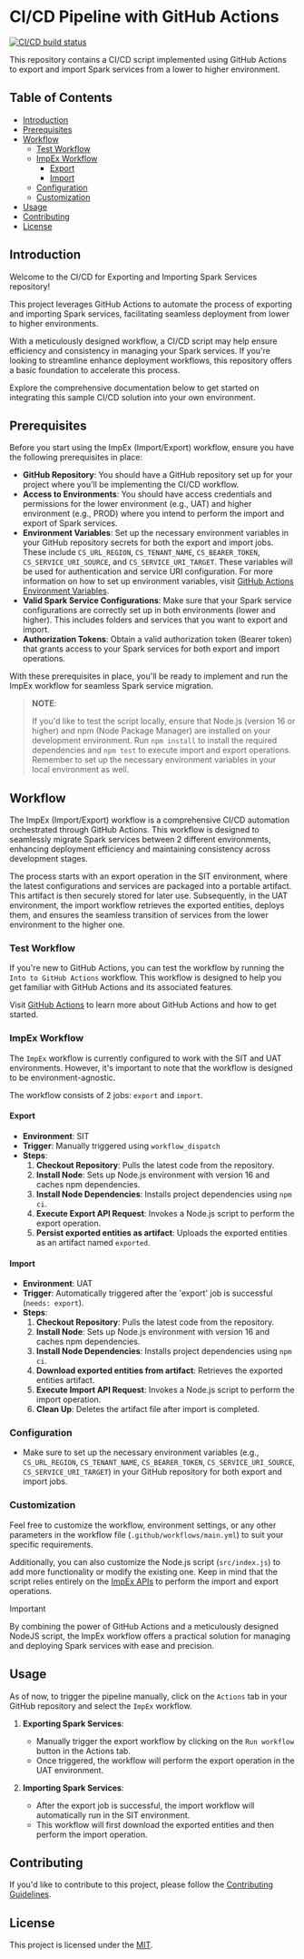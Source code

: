 # CI/CD Pipeline with GitHub Actions

[![CI/CD build status][ci-img]][ci-url]

This repository contains a CI/CD script implemented using GitHub Actions to export
and import Spark services from a lower to higher environment.

## Table of Contents

- [Introduction](#introduction)
- [Prerequisites](#prerequisites)
- [Workflow](#workflow)
  - [Test Workflow](#test-workflow)
  - [ImpEx Workflow](#impex-workflow)
    - [Export](#export)
    - [Import](#import)
  - [Configuration](#configuration)
  - [Customization](#customization)
- [Usage](#usage)
- [Contributing](#contributing)
- [License](#license)

## Introduction

Welcome to the CI/CD for Exporting and Importing Spark Services repository!

This project leverages GitHub Actions to automate the process of exporting and
importing Spark services, facilitating seamless deployment from lower to higher
environments.

With a meticulously designed workflow, a CI/CD script may help ensure efficiency
and consistency in managing your Spark services. If you're looking to streamline
enhance deployment workflows, this repository offers a basic foundation to accelerate
this process.

Explore the comprehensive documentation below to get started on integrating this
sample CI/CD solution into your own environment.

## Prerequisites

Before you start using the ImpEx (Import/Export) workflow, ensure you have the
following prerequisites in place:

- **GitHub Repository**: You should have a GitHub repository set up for your
  project where you'll be implementing the CI/CD workflow.
- **Access to Environments**: You should have access credentials and permissions
  for the lower environment (e.g., UAT) and higher environment (e.g., PROD) where
  you intend to perform the import and export of Spark services.
- **Environment Variables**: Set up the necessary environment variables in your
  GitHub repository secrets for both the export and import jobs. These include
  `CS_URL_REGION`, `CS_TENANT_NAME`, `CS_BEARER_TOKEN`, `CS_SERVICE_URI_SOURCE`,
  and `CS_SERVICE_URI_TARGET`. These variables will be used for authentication and
  service URI configuration. For more information on how to set up environment
  variables, visit [GitHub Actions Environment Variables][gha-envars].
- **Valid Spark Service Configurations**: Make sure that your Spark service
  configurations are correctly set up in both environments (lower and higher).
  This includes folders and services that you want to export and import.
- **Authorization Tokens**: Obtain a valid authorization token (Bearer token) that
  grants access to your Spark services for both export and import operations.

With these prerequisites in place, you'll be ready to implement and run the ImpEx
workflow for seamless Spark service migration.

> **NOTE**:
>
> If you'd like to test the script locally, ensure that Node.js (version 16 or higher)
> and npm (Node Package Manager) are installed on your development environment.
> Run `npm install` to install the required dependencies and `npm test` to execute
> import and export operations. Remember to set up the necessary environment variables
> in your local environment as well.

## Workflow

The ImpEx (Import/Export) workflow is a comprehensive CI/CD automation orchestrated
through GitHub Actions. This workflow is designed to seamlessly migrate Spark
services between 2 different environments, enhancing deployment efficiency and
maintaining consistency across development stages.

The process starts with an export operation in the SIT environment, where the
latest configurations and services are packaged into a portable artifact. This
artifact is then securely stored for later use. Subsequently, in the UAT environment,
the import workflow retrieves the exported entities, deploys them, and ensures
the seamless transition of services from the lower environment to the higher one.

### Test Workflow

If you're new to GitHub Actions, you can test the workflow by running the
`Into to GitHub Actions` workflow. This workflow is designed to help you get
familiar with GitHub Actions and its associated features.

Visit [GitHub Actions](https://docs.github.com/en/actions/quickstart) to learn
more about GitHub Actions and how to get started.

### ImpEx Workflow

The `ImpEx` workflow is currently configured to work with the SIT and UAT environments.
However, it's important to note that the workflow is designed to be environment-agnostic.

The workflow consists of 2 jobs: `export` and `import`.

#### Export

- **Environment**: SIT
- **Trigger**: Manually triggered using `workflow_dispatch`
- **Steps**:
  1. **Checkout Repository**: Pulls the latest code from the repository.
  2. **Install Node**: Sets up Node.js environment with version 16 and caches npm dependencies.
  3. **Install Node Dependencies**: Installs project dependencies using `npm ci`.
  4. **Execute Export API Request**: Invokes a Node.js script to perform the export operation.
  5. **Persist exported entities as artifact**: Uploads the exported entities as
  an artifact named `exported`.

#### Import

- **Environment**: UAT
- **Trigger**: Automatically triggered after the 'export' job is successful (`needs: export`).
- **Steps**:
  1. **Checkout Repository**: Pulls the latest code from the repository.
  2. **Install Node**: Sets up Node.js environment with version 16 and caches npm dependencies.
  3. **Install Node Dependencies**: Installs project dependencies using `npm ci`.
  4. **Download exported entities from artifact**: Retrieves the exported entities artifact.
  5. **Execute Import API Request**: Invokes a Node.js script to perform the import operation.
  6. **Clean Up**: Deletes the artifact file after import is completed.

### Configuration

- Make sure to set up the necessary environment variables (e.g., `CS_URL_REGION`,
`CS_TENANT_NAME`, `CS_BEARER_TOKEN`, `CS_SERVICE_URI_SOURCE`, `CS_SERVICE_URI_TARGET`)
in your GitHub repository for both export and import jobs.

### Customization

Feel free to customize the workflow, environment settings, or any other parameters
in the workflow file (`.github/workflows/main.yml`) to suit your specific requirements.

Additionally, you can also customize the Node.js script (`src/index.js`) to add
more functionality or modify the existing one. Keep in mind that the script relies
entirely on the [ImpEx APIs][impex-apis] to perform the import and export operations.

> [!IMPORTANT]
> By combining the power of GitHub Actions and a meticulously designed NodeJS script,
> the ImpEx workflow offers a practical solution for managing and deploying Spark
> services with ease and precision.

## Usage

As of now, to trigger the pipeline manually, click on the `Actions` tab in your
GitHub repository and select the `ImpEx` workflow.

1. **Exporting Spark Services**:
   - Manually trigger the export workflow by clicking on the `Run workflow` button in the Actions tab.
   - Once triggered, the workflow will perform the export operation in the UAT environment.

2. **Importing Spark Services**:
   - After the export job is successful, the import workflow will automatically run in the SIT environment.
   - This workflow will first download the exported entities and then perform the import operation.

## Contributing

If you'd like to contribute to this project, please follow the
[Contributing Guidelines](CONTRIBUTING.md).

## License

This project is licensed under the [MIT](LICENSE).

<!-- References -->
[ci-img]: https://github.com/CoherentCapital/gha-ci-cd/workflows/build/badge.svg
[ci-url]: https://github.com/oherentCapital/gha-ci-cd/actions/workflows/actions-demo.yml
[gha-envars]: https://docs.github.com/en/actions/learn-github-actions/variables
[impex-apis]: https://docs.coherent.global/api-details/impex-apis

